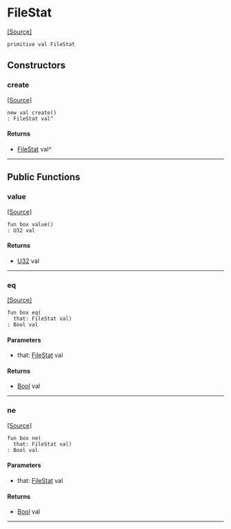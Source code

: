# FileStat
<span class="source-link">[[Source]](src/files/file_caps.md#L-0-33)</span>
```pony
primitive val FileStat
```

## Constructors

### create
<span class="source-link">[[Source]](src/files/file_caps.md#L-0-33)</span>


```pony
new val create()
: FileStat val^
```

#### Returns

* [FileStat](files-FileStat.md) val^

---

## Public Functions

### value
<span class="source-link">[[Source]](src/files/file_caps.md#L-0-34)</span>


```pony
fun box value()
: U32 val
```

#### Returns

* [U32](builtin-U32.md) val

---

### eq
<span class="source-link">[[Source]](src/files/file_caps.md#L-0-34)</span>


```pony
fun box eq(
  that: FileStat val)
: Bool val
```
#### Parameters

*   that: [FileStat](files-FileStat.md) val

#### Returns

* [Bool](builtin-Bool.md) val

---

### ne
<span class="source-link">[[Source]](src/files/file_caps.md#L-0-34)</span>


```pony
fun box ne(
  that: FileStat val)
: Bool val
```
#### Parameters

*   that: [FileStat](files-FileStat.md) val

#### Returns

* [Bool](builtin-Bool.md) val

---

